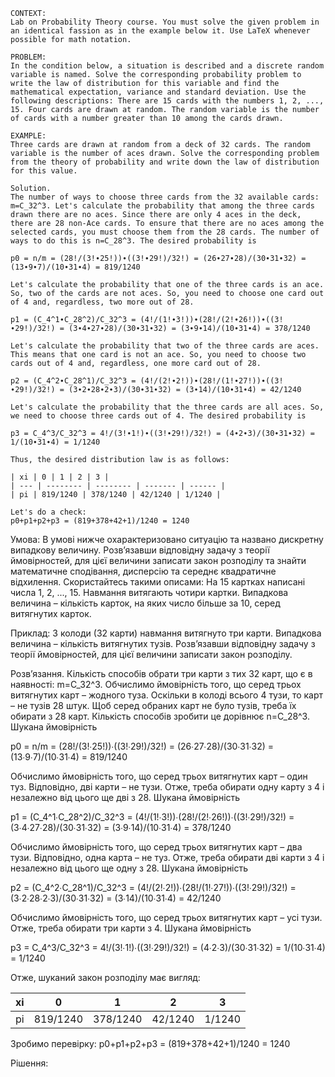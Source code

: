 ```
CONTEXT:
Lab on Probability Theory course. You must solve the given problem in an identical fassion as in the example below it. Use LaTeX whenever possible for math notation.

PROBLEM:
In the condition below, a situation is described and a discrete random variable is named. Solve the corresponding probability problem to write the law of distribution for this variable and find the mathematical expectation, variance and standard deviation. Use the following descriptions: There are 15 cards with the numbers 1, 2, ..., 15. Four cards are drawn at random. The random variable is the number of cards with a number greater than 10 among the cards drawn.

EXAMPLE:
Three cards are drawn at random from a deck of 32 cards. The random variable is the number of aces drawn. Solve the corresponding problem from the theory of probability and write down the law of distribution for this value.

Solution.
The number of ways to choose three cards from the 32 available cards: m=C_32^3. Let's calculate the probability that among the three cards drawn there are no aces. Since there are only 4 aces in the deck, there are 28 non-Ace cards. To ensure that there are no aces among the selected cards, you must choose them from the 28 cards. The number of ways to do this is n=C_28^3. The desired probability is

p0 = n/m = (28!/(3!∙25!))∙((3!∙29!)/32!) = (26∙27∙28)/(30∙31∙32) = (13∙9∙7)/(10∙31∙4) = 819/1240

Let's calculate the probability that one of the three cards is an ace. So, two of the cards are not aces. So, you need to choose one card out of 4 and, regardless, two more out of 28.

p1 = (C_4^1∙C_28^2)/C_32^3 = (4!/(1!∙3!))∙(28!/(2!∙26!))∙((3!∙29!)/32!) = (3∙4∙27∙28)/(30∙31∙32) = (3∙9∙14)/(10∙31∙4) = 378/1240

Let's calculate the probability that two of the three cards are aces. This means that one card is not an ace. So, you need to choose two cards out of 4 and, regardless, one more card out of 28.

p2 = (C_4^2∙C_28^1)/C_32^3 = (4!/(2!∙2!))∙(28!/(1!∙27!))∙((3!∙29!)/32!) = (3∙2∙28∙2∙3)/(30∙31∙32) = (3∙14)/(10∙31∙4) = 42/1240

Let's calculate the probability that the three cards are all aces. So, we need to choose three cards out of 4. The desired probability is

p3 = C_4^3/C_32^3 = 4!/(3!∙1!)∙((3!∙29!)/32!) = (4∙2∙3)/(30∙31∙32) = 1/(10∙31∙4) = 1/1240

Thus, the desired distribution law is as follows:

| xi | 0 | 1 | 2 | 3 |
| --- | -------- | -------- | ------- | ------ |
| pi | 819/1240 | 378/1240 | 42/1240 | 1/1240 |

Let's do a check:
p0+p1+p2+p3 = (819+378+42+1)/1240 = 1240
```

Умова:
В умові нижче охарактеризовано ситуацію та названо дискретну випадкову величину. Розв’язавши відповідну задачу з теорії ймовірностей, для цієї величини записати закон розподілу та знайти математичне сподівання, дисперсію та середнє квадратичне відхилення. Скористайтесь такими описами: На 15 картках написані числа 1, 2, ..., 15. Навмання витягають чотири картки. Випадкова величина – кількість карток, на яких число більше за 10, серед витягнутих карток.

Приклад:
З колоди (32 карти) навмання витягнуто три карти. Випадкова величина – кількість витягнутих тузів. Розв’язавши відповідну задачу з теорії ймовірностей, для цієї величини записати закон розподілу.

Розв’язання.
Кількість способів обрати три карти з тих 32 карт, що є в наявності: m=C_32^3. Обчислимо ймовірність того, що серед трьох витягнутих карт – жодного туза. Оскільки в колоді всього 4 тузи, то карт – не тузів 28 штук. Щоб серед обраних карт не було тузів, треба їх обирати з 28 карт. Кількість способів зробити це дорівнює n=C_28^3. Шукана ймовірність

p0 = n/m = (28!/(3!∙25!))∙((3!∙29!)/32!) = (26∙27∙28)/(30∙31∙32) = (13∙9∙7)/(10∙31∙4) = 819/1240

Обчислимо ймовірність того, що серед трьох витягнутих карт – один туз. Відповідно, дві карти – не тузи. Отже, треба обирати одну карту з 4 і незалежно від цього ще дві з 28. Шукана ймовірність

p1 = (C_4^1∙C_28^2)/C_32^3 = (4!/(1!∙3!))∙(28!/(2!∙26!))∙((3!∙29!)/32!) = (3∙4∙27∙28)/(30∙31∙32) = (3∙9∙14)/(10∙31∙4) = 378/1240

Обчислимо ймовірність того, що серед трьох витягнутих карт – два тузи. Відповідно, одна карта – не туз. Отже, треба обирати дві карти з 4 і незалежно від цього ще одну з 28. Шукана ймовірність

p2 = (C_4^2∙C_28^1)/C_32^3 = (4!/(2!∙2!))∙(28!/(1!∙27!))∙((3!∙29!)/32!) = (3∙2∙28∙2∙3)/(30∙31∙32) = (3∙14)/(10∙31∙4) = 42/1240

Обчислимо ймовірність того, що серед трьох витягнутих карт – усі тузи. Отже, треба обирати три карти з 4. Шукана ймовірність

p3 = C_4^3/C_32^3 = 4!/(3!∙1!)∙((3!∙29!)/32!) = (4∙2∙3)/(30∙31∙32) = 1/(10∙31∙4) = 1/1240

Отже, шуканий закон розподілу має вигляд:

| xi  | 0        | 1        | 2       | 3      |
| --- | -------- | -------- | ------- | ------ |
| pi  | 819/1240 | 378/1240 | 42/1240 | 1/1240 |

Зробимо перевірку:
p0+p1+p2+p3 = (819+378+42+1)/1240 = 1240

Рішення:
